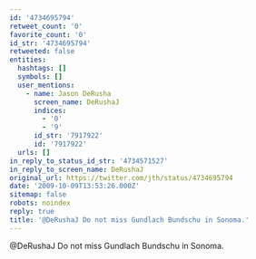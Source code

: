 ```yaml
---
id: '4734695794'
retweet_count: '0'
favorite_count: '0'
id_str: '4734695794'
retweeted: false
entities:
  hashtags: []
  symbols: []
  user_mentions:
    - name: Jason DeRusha
      screen_name: DeRushaJ
      indices:
        - '0'
        - '9'
      id_str: '7917922'
      id: '7917922'
  urls: []
in_reply_to_status_id_str: '4734571527'
in_reply_to_screen_name: DeRushaJ
original_url: https://twitter.com/jth/status/4734695794
date: '2009-10-09T13:53:26.000Z'
sitemap: false
robots: noindex
reply: true
title: '@DeRushaJ Do not miss Gundlach Bundschu in Sonoma.'
---
```


@DeRushaJ Do not miss Gundlach Bundschu in Sonoma.